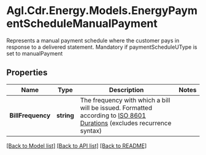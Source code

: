 # Agl.Cdr.Energy.Models.EnergyPaymentScheduleManualPayment
Represents a manual payment schedule where the customer pays in response to a delivered statement. Mandatory if paymentScheduleUType is set to manualPayment

## Properties

Name | Type | Description | Notes
------------ | ------------- | ------------- | -------------
**BillFrequency** | **string** | The frequency with which a bill will be issued.  Formatted according to [ISO 8601 Durations](https://en.wikipedia.org/wiki/ISO_8601#Durations) (excludes recurrence syntax) | 

[[Back to Model list]](../README.md#documentation-for-models) [[Back to API list]](../README.md#documentation-for-api-endpoints) [[Back to README]](../README.md)

